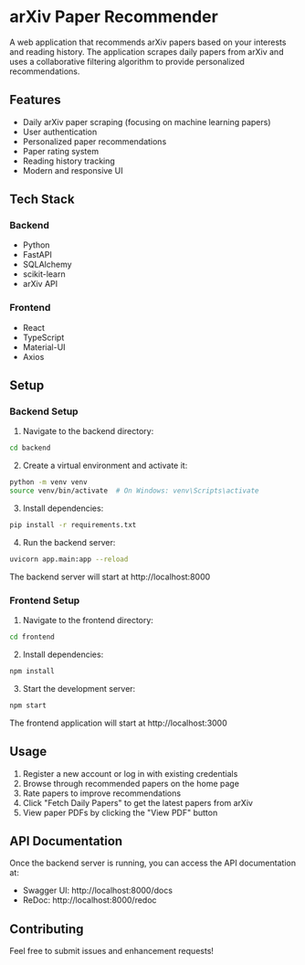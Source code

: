 # arXiv Paper Recommender

A web application that recommends arXiv papers based on your interests and reading history. The application scrapes daily papers from arXiv and uses a collaborative filtering algorithm to provide personalized recommendations.

## Features

- Daily arXiv paper scraping (focusing on machine learning papers)
- User authentication
- Personalized paper recommendations
- Paper rating system
- Reading history tracking
- Modern and responsive UI

## Tech Stack

### Backend
- Python
- FastAPI
- SQLAlchemy
- scikit-learn
- arXiv API

### Frontend
- React
- TypeScript
- Material-UI
- Axios

## Setup

### Backend Setup

1. Navigate to the backend directory:
```bash
cd backend
```

2. Create a virtual environment and activate it:
```bash
python -m venv venv
source venv/bin/activate  # On Windows: venv\Scripts\activate
```

3. Install dependencies:
```bash
pip install -r requirements.txt
```

4. Run the backend server:
```bash
uvicorn app.main:app --reload
```

The backend server will start at http://localhost:8000

### Frontend Setup

1. Navigate to the frontend directory:
```bash
cd frontend
```

2. Install dependencies:
```bash
npm install
```

3. Start the development server:
```bash
npm start
```

The frontend application will start at http://localhost:3000

## Usage

1. Register a new account or log in with existing credentials
2. Browse through recommended papers on the home page
3. Rate papers to improve recommendations
4. Click "Fetch Daily Papers" to get the latest papers from arXiv
5. View paper PDFs by clicking the "View PDF" button

## API Documentation

Once the backend server is running, you can access the API documentation at:
- Swagger UI: http://localhost:8000/docs
- ReDoc: http://localhost:8000/redoc

## Contributing

Feel free to submit issues and enhancement requests!
